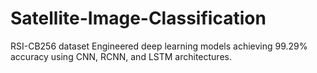 # Satellite-Image-Classification

RSI-CB256 dataset
Engineered deep learning models achieving 99.29% accuracy using CNN, RCNN, and LSTM architectures. 
